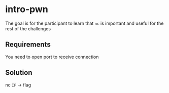 # intro-pwn
The goal is for the participant to learn that `nc` is important and useful for the rest of the challenges


## Requirements
You need to open port to receive connection

## Solution
nc `IP` -> flag
